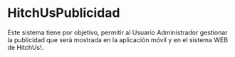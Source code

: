 # HitchUsPublicidad
Este sistema tiene por objetivo, permitir al Usuario Administrador gestionar la publicidad que será mostrada en la aplicación móvil y en el sistema WEB de HitchUs!.
